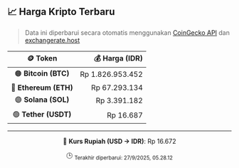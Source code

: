 

<!-- HARGA_KRIPTO -->
## 📈 Harga Kripto Terbaru

> Data ini diperbarui secara otomatis menggunakan [CoinGecko API](https://www.coingecko.com/) dan [exchangerate.host](https://exchangerate.host/)

<div align="center">

| 🪙 Token | 💰 Harga (IDR) |
|:------:|---------------:|
| 🟠 **Bitcoin (BTC)**   | Rp 1.826.953.452 |
| 🔵 **Ethereum (ETH)**  | Rp 67.293.134 |
| 🟣 **Solana (SOL)**    | Rp 3.391.182 |
| 🟢 **Tether (USDT)**   | Rp 16.687 |

---

💱 **Kurs Rupiah (USD → IDR)**: Rp 16.672

🕒 <sub>Terakhir diperbarui: 27/9/2025, 05.28.12</sub>

</div>
<!-- /HARGA_KRIPTO -->